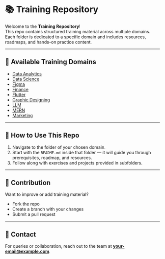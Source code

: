 # 📚 Training Repository

Welcome to the **Training Repository**!  
This repo contains structured training material across multiple domains. Each folder is dedicated to a specific domain and includes resources, roadmaps, and hands-on practice content.  

---

## 🚀 Available Training Domains

- [Data Analytics](./Data-Analytics)  
- [Data Science](./Data-Science)  
- [Figma](./Figma)  
- [Finance](./Finance)  
- [Flutter](./Flutter)  
- [Graphic Designing](./Graphic-Designing)  
- [LLM](./LLM)  
- [MERN](./MERN)  
- [Marketing](./Marketing)  

---

## 📌 How to Use This Repo
1. Navigate to the folder of your chosen domain.  
2. Start with the `README.md` inside that folder — it will guide you through prerequisites, roadmap, and resources.  
3. Follow along with exercises and projects provided in subfolders.  

---

## 🌱 Contribution
Want to improve or add training material?  
- Fork the repo  
- Create a branch with your changes  
- Submit a pull request  

---

## 📧 Contact
For queries or collaboration, reach out to the team at **your-email@example.com**.

